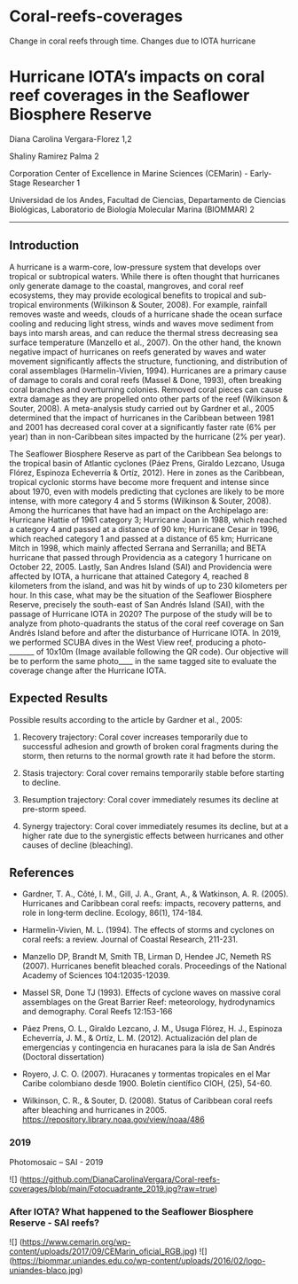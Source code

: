 # Coral-reefs-coverages
Change in coral reefs through time. Changes due to IOTA hurricane

# Hurricane IOTA’s impacts on coral reef coverages in the Seaflower Biosphere Reserve 

 

Diana Carolina Vergara-Florez 1,2

Shaliny Ramirez Palma 2 

Corporation Center of Excellence in Marine Sciences (CEMarin) - Early-Stage Researcher 1  

Universidad de los Andes, Facultad de Ciencias, Departamento de Ciencias Biológicas, Laboratorio de Biología Molecular Marina (BIOMMAR) 2 

___________________________________________________ 


## Introduction 

A hurricane is a warm-core, low-pressure system that develops over tropical or subtropical waters. While there is often thought that hurricanes only generate damage to the coastal, mangroves, and coral reef ecosystems, they may provide ecological benefits to tropical and sub-tropical environments (Wilkinson & Souter, 2008). For example, rainfall removes waste and weeds, clouds of a hurricane shade the ocean surface cooling and reducing light stress, winds and waves move sediment from bays into marsh areas, and can reduce the thermal stress decreasing sea surface temperature (Manzello et al., 2007). On the other hand, the known negative impact of hurricanes on reefs generated by waves and water movement significantly affects the structure, functioning, and distribution of coral assemblages (Harmelin-Vivien, 1994). Hurricanes are a primary cause of damage to corals and coral reefs (Massel & Done, 1993), often breaking coral branches and overturning colonies. Removed coral pieces can cause extra damage as they are propelled onto other parts of the reef (Wilkinson & Souter, 2008). A meta-analysis study carried out by Gardner et al., 2005 determined that the impact of hurricanes in the Caribbean between 1981 and 2001 has decreased coral cover at a significantly faster rate (6% per year) than in non-Caribbean sites impacted by the hurricane (2% per year).  

The Seaflower Biosphere Reserve as part of the Caribbean Sea belongs to the tropical basin of Atlantic cyclones (Páez Prens, Giraldo Lezcano, Usuga Flórez, Espinoza Echeverría & Ortíz, 2012). Here in zones as the Caribbean, tropical cyclonic storms have become more frequent and intense since about 1970, even with models predicting that cyclones are likely to be more intense, with more category 4 and 5 storms (Wilkinson & Souter, 2008). Among the hurricanes that have had an impact on the Archipelago are: Hurricane Hattie of 1961 category 3; Hurricane Joan in 1988, which reached a category 4 and passed at a distance of 90 km; Hurricane Cesar in 1996, which reached category 1 and passed at a distance of 65 km; Hurricane Mitch in 1998, which mainly affected Serrana and Serranilla; and BETA hurricane that passed through Providencia as a category 1 hurricane on October 22, 2005. Lastly, San Andres Island (SAI) and Providencia were affected by IOTA, a hurricane that attained Category 4, reached 8 kilometers from the island, and was hit by winds of up to 230 kilometers per hour. In this case, what may be the situation of the Seaflower Biosphere Reserve, precisely the south-east of San Andrés Island (SAI), with the passage of Hurricane IOTA in 2020? The purpose of the study will be to analyze from photo-quadrants the status of the coral reef coverage on San Andrés Island before and after the disturbance of Hurricane IOTA. In 2019, we performed SCUBA dives in the West View reef, producing a photo-_______ of 10x10m (Image available following the QR code). Our objective will be to perform the same photo____ in the same tagged site to evaluate the coverage change after the Hurricane IOTA. 

 
## Expected Results 

Possible results according to the article by Gardner et al., 2005: 

1. Recovery trajectory: Coral cover increases temporarily due to successful adhesion and growth of broken coral fragments during the storm, then returns to the normal growth rate it had before the storm. 

2. Stasis trajectory: Coral cover remains temporarily stable before starting to decline. 

3. Resumption trajectory: Coral cover immediately resumes its decline at pre-storm speed. 

4. Synergy trajectory: Coral cover immediately resumes its decline, but at a higher rate due to the synergistic effects between hurricanes and other causes of decline (bleaching). 

 

## References 

* Gardner, T. A., Côté, I. M., Gill, J. A., Grant, A., & Watkinson, A. R. (2005). Hurricanes and Caribbean coral reefs: impacts, recovery patterns, and role in long‐term decline. Ecology, 86(1), 174-184. 

* Harmelin-Vivien, M. L. (1994). The effects of storms and cyclones on coral reefs: a review. Journal of Coastal Research, 211-231. 

* Manzello DP, Brandt M, Smith TB, Lirman D, Hendee JC, Nemeth RS (2007). Hurricanes benefit bleached corals. Proceedings of the National Academy of Sciences 104:12035-12039. 

* Massel SR, Done TJ (1993). Effects of cyclone waves on massive coral assemblages on the Great Barrier Reef: meteorology, hydrodynamics and demography. Coral Reefs 12:153-166 

* Páez Prens, O. L., Giraldo Lezcano, J. M., Usuga Flórez, H. J., Espinoza Echeverría, J. M., & Ortíz, L. M. (2012). Actualización del plan de emergencias y contingencia en huracanes para la isla de San Andrés (Doctoral dissertation) 

* Royero, J. C. O. (2007). Huracanes y tormentas tropicales en el Mar Caribe colombiano desde 1900. Boletín científico CIOH, (25), 54-60. 

* Wilkinson, C. R., & Souter, D. (2008). Status of Caribbean coral reefs after bleaching and hurricanes in 2005. https://repository.library.noaa.gov/view/noaa/486 

 
### 2019
Photomosaic – SAI - 2019 

![]
(https://github.com/DianaCarolinaVergara/Coral-reefs-coverages/blob/main/Fotocuadrante_2019.jpg?raw=true)


### After IOTA? What happened to the Seaflower Biosphere Reserve - SAI reefs?

![]
(https://www.cemarin.org/wp-content/uploads/2017/09/CEMarin_oficial_RGB.jpg)
![]
(https://biommar.uniandes.edu.co/wp-content/uploads/2016/02/logo-uniandes-blaco.jpg)
